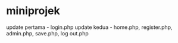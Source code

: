 # miniprojek
update pertama - login.php
update kedua - home.php, register.php, admin.php, save.php, log out.php
